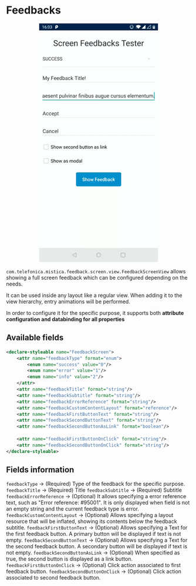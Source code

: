 # Feedbacks

<p align="center">
    <img src="../../../../../../../../../doc/images/screen_feedbacks/feedbacks.gif">
</p>

`com.telefonica.mistica.feedback.screen.view.FeedbackScreenView` allows showing a full screen feedback which can be configured depending on the needs.

It can be used inside any layout like a regular view. When adding it to the view hierarchy, entry animations will be performed.

In order to configure it for the specific purpose, it supports both **attribute configuration and databinding for all properties**

## Available fields

```xml
<declare-styleable name="FeedbackScreen">
    <attr name="feedbackType" format="enum">
        <enum name="success" value="0"/>
        <enum name="error" value="1"/>
        <enum name="info" value="2"/>
    </attr>
    <attr name="feedbackTitle" format="string"/>
    <attr name="feedbackSubtitle" format="string"/>
	<attr name="feedbackErrorReference" format="string"/>
    <attr name="feedbackCustomContentLayout" format="reference"/>
    <attr name="feedbackFirstButtonText" format="string"/>
    <attr name="feedbackSecondButtonText" format="string"/>
    <attr name="feedbackSecondButtonAsLink" format="boolean"/>

    <attr name="feedbackFirstButtonOnClick" format="string"/>
    <attr name="feedbackSecondButtonOnClick" format="string"/>
</declare-styleable>
```
## Fields information

`feedbackType` -> (Required) Type of the feedback for the specific purpose.
`feedbackTitle` -> (Required) Title
`feedbackSubtitle` -> (Required) Subtitle
`feedbackErrorReference` -> (Optional) It allows specifying a error reference text, such as "Error reference: #95001". It is only displayed when field is not an empty string and the current feedback type is error.
`feedbackCustomContentLayout` -> (Optional) Allows specifying a layout resource that will be inflated, showing its contents below the feedback subtitle.
`feedbackFirstButtonText` -> (Optional) Allows specifying a Text for the first feedback button. A primary button will be displayed if text is not empty.
`feedbackSecondButtonText` -> (Optional) Allows specifying a Text for the second feedback button. A secondary button will be displayed if text is not empty.
`feedbackSecondButtonAsLink` -> (Optional) When specified as true, the second button is displayed as a link button.
`feedbackFirstButtonOnClick` -> (Optional) Click action associated to first feedback button.
`feedbackSecondButtonOnClick` -> (Optional) Click action associated to second feedback button.
